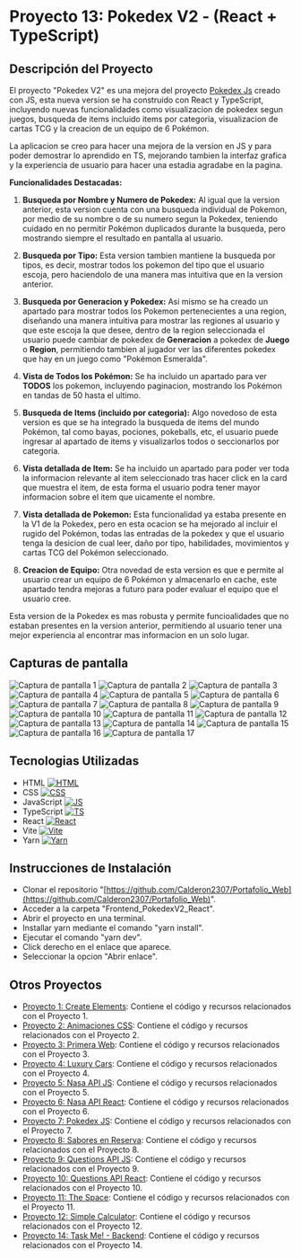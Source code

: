 # Proyecto 13: Pokedex V2 - (React + TypeScript)

## Descripción del Proyecto

El proyecto "Pokedex V2" es una mejora del proyecto [Pokedex Js](https://github.com/Calderon2307/Portafolio_Web/tree/main/Frontend_Pokedex_JS) creado con JS, esta nueva version se ha construido con React y TypeScript, incluyendo nuevas funcionalidades como visualizacion de pokedex segun juegos, busqueda de items incluido items por categoria, visualizacion de cartas TCG y la creacion de un equipo de 6 Pokémon.

La aplicacion se creo para hacer una mejora de la version en JS y para poder demostrar lo aprendido en TS, mejorando tambien la interfaz grafica y la experiencia de usuario para hacer una estadia agradabe en la pagina.

**Funcionalidades Destacadas:**

1. **Busqueda por Nombre y Numero de Pokedex:** Al igual que la version anterior, esta version cuenta con una busqueda individual de Pokemon, por medio de su nombre o de su numero segun la Pokedex, teniendo cuidado en no permitir Pokémon duplicados durante la busqueda, pero mostrando siempre el resultado en pantalla al usuario.

2. **Busqueda por Tipo:** Esta version tambien mantiene la busqueda por tipos, es decir, mostrar todos los pokemon del tipo que el usuario escoja, pero haciendolo de una manera mas intuitiva que en la version anterior.

3. **Busqueda por Generacion y Pokedex:** Asi mismo se ha creado un apartado para mostrar todos los Pokemon pertenecientes a una region, diseñando una manera intuitiva para mostrar las regiones al usuario y que este escoja la que desee, dentro de la region seleccionada el usuario puede cambiar de pokedex de **Generacion** a pokedex de **Juego** o **Region**, permitiendo tambien al jugador ver las diferentes pokedex que hay en un juego como "Pokémon Esmeralda".

4. **Vista de Todos los Pokémon:** Se ha incluido un apartado para ver **TODOS** los pokemon, incluyendo paginacion, mostrando los Pokémon en tandas de 50 hasta el ultimo.

5. **Busqueda de Items (incluido por categoria):** Algo novedoso de esta version es que se ha integrado la busqueda de items del mundo Pokémon, tal como bayas, pociones, pokeballs, etc, el usuario puede ingresar al apartado de items y visualizarlos todos o seccionarlos por categoria.

6. **Vista detallada de Item:** Se ha incluido un apartado para poder ver toda la informacion relevante al item seleccionado tras hacer click en la card que muestra el item, de esta forma el usuario podra tener mayor informacion sobre el item que uicamente el nombre.

7. **Vista detallada de Pokemon:** Esta funcionalidad ya estaba presente en la V1 de la Pokedex, pero en esta ocacion se ha mejorado al incluir el rugido del Pokémon, todas las entradas de la pokedex y que el usuario tenga la desicion de cual leer, daño por tipo, habilidades, movimientos y cartas TCG del Pokémon seleccionado.

8. **Creacion de Equipo:** Otra novedad de esta version es que e permite al usuario crear un equipo de 6 Pokémon y almacenarlo en cache, este apartado tendra mejoras a futuro para poder evaluar el equipo que el usuario cree.

Esta version de la Pokedex es mas robusta y permite funcioalidades que no estaban presentes en la version anterior, permitiendo al usuario tener una mejor experiencia al encontrar mas informacion en un solo lugar.

## Capturas de pantalla

![Captura de pantalla 1](./src/screenshots/captura1.png)
![Captura de pantalla 2](./src/screenshots/captura2.png)
![Captura de pantalla 3](./src/screenshots/captura3.png)
![Captura de pantalla 4](./src/screenshots/captura4.png)
![Captura de pantalla 5](./src/screenshots/captura5.png)
![Captura de pantalla 6](./src/screenshots/captura6.png)
![Captura de pantalla 7](./src/screenshots/captura7.png)
![Captura de pantalla 8](./src/screenshots/captura8.png)
![Captura de pantalla 9](./src/screenshots/captura9.png)
![Captura de pantalla 10](./src/screenshots/captura10.png)
![Captura de pantalla 11](./src/screenshots/captura11.png)
![Captura de pantalla 12](./src/screenshots/captura12.png)
![Captura de pantalla 13](./src/screenshots/captura13.png)
![Captura de pantalla 14](./src/screenshots/captura14.png)
![Captura de pantalla 15](./src/screenshots/captura15.png)
![Captura de pantalla 16](./src/screenshots/captura16.png)
![Captura de pantalla 17](./src/screenshots/captura17.png)

## Tecnologias Utilizadas

- HTML
  <a href="https://skillicons.dev" title="HTML" target="_blank">
  <img src="https://skillicons.dev/icons?i=html" alt="HTML" />
  </a>
- CSS
  <a href="https://skillicons.dev" title="CSS" target="_blank">
  <img src="https://skillicons.dev/icons?i=css" alt="CSS" />
  </a>
- JavaScript
  <a href="https://skillicons.dev" title="JS" target="_blank">
  <img src="https://skillicons.dev/icons?i=js" alt="JS" />
  </a>
- TypeScript
  <a href="https://skillicons.dev" title="TS" target="_blank">
  <img src="https://skillicons.dev/icons?i=ts" alt="TS" />
  </a>
- React
  <a href="https://skillicons.dev" title="React TSX" target="_blank">
  <img src="https://skillicons.dev/icons?i=react" alt="React" />
  </a>
- Vite
  <a href="https://skillicons.dev" title="Vite" target="_blank">
  <img src="https://skillicons.dev/icons?i=vite" alt="Vite" />
  </a>
- Yarn
  <a href="https://skillicons.dev" title="Yarn" target="_blank">
  <img src="https://skillicons.dev/icons?i=yarn" alt="Yarn" />
  </a>

## Instrucciones de Instalación

- Clonar el repositorio "[https://github.com/Calderon2307/Portafolio_Web](https://github.com/Calderon2307/Portafolio_Web)".
- Acceder a la carpeta "Frontend_PokedexV2_React".
- Abrir el proyecto en una terminal.
- Installar yarn mediante el comando "yarn install".
- Ejecutar el comando "yarn dev".
- Click derecho en el enlace que aparece.
- Seleccionar la opcion "Abrir enlace".

## Otros Proyectos

- [Proyecto 1: Create Elements](https://github.com/Calderon2307/Portafolio_Web/tree/main/Frontend_Create-Elements): Contiene el código y recursos relacionados con el Proyecto 1.
- [Proyecto 2: Animaciones CSS](https://github.com/Calderon2307/Portafolio_Web/tree/main/Frontend_Curso-CSS_Animaciones): Contiene el código y recursos relacionados con el Proyecto 2.
- [Proyecto 3: Primera Web](https://github.com/Calderon2307/Portafolio_Web/tree/main/Frontend_Curso-CSS_Primera-Web): Contiene el código y recursos relacionados con el Proyecto 3.
- [Proyecto 4: Luxury Cars](https://github.com/Calderon2307/Portafolio_Web/tree/main/Frontend_Luxury-Cars): Contiene el código y recursos relacionados con el Proyecto 4.
- [Proyecto 5: Nasa API JS](https://github.com/Calderon2307/Portafolio_Web/tree/main/Frontend_Nasa-API_JS): Contiene el código y recursos relacionados con el Proyecto 5.
- [Proyecto 6: Nasa API React](https://github.com/Calderon2307/Portafolio_Web/tree/main/Frontend_Nasa-API_React): Contiene el código y recursos relacionados con el Proyecto 6.
- [Proyecto 7: Pokedex JS](https://github.com/Calderon2307/Portafolio_Web/tree/main/Frontend_Pokedex_JS): Contiene el código y recursos relacionados con el Proyecto 7.
- [Proyecto 8: Sabores en Reserva](https://github.com/Calderon2307/Portafolio_Web/tree/main/Frontend_Proyecto_Sabores-En-Reserva_React): Contiene el código y recursos relacionados con el Proyecto 8.
- [Proyecto 9: Questions API JS](https://github.com/Calderon2307/Portafolio_Web/tree/main/Frontend_Questions-API_JS): Contiene el código y recursos relacionados con el Proyecto 9.
- [Proyecto 10: Questions API React](https://github.com/Calderon2307/Portafolio_Web/tree/main/Frontend_Questions-API_React): Contiene el código y recursos relacionados con el Proyecto 10.
- [Proyecto 11: The Space](https://github.com/Calderon2307/Portafolio_Web/tree/main/Frontend_The-Space): Contiene el código y recursos relacionados con el Proyecto 11.
- [Proyecto 12: Simple Calculator](https://github.com/Calderon2307/Portafolio_Web/tree/main/Simple-Calculator): Contiene el código y recursos relacionados con el Proyecto 12.
- [Proyecto 14: Task Me! - Backend](https://github.com/Calderon2307/Portafolio_Web/tree/main/Backend_TaskMe): Contiene el código y recursos relacionados con el Proyecto 14.
